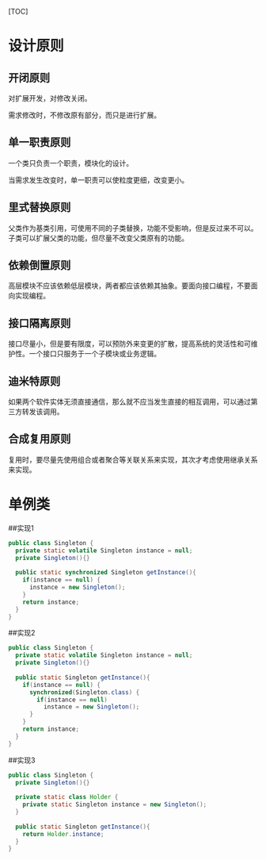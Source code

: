 [TOC]

# 设计原则

## 开闭原则

对扩展开发，对修改关闭。

需求修改时，不修改原有部分，而只是进行扩展。



## 单一职责原则

一个类只负责一个职责，模块化的设计。

当需求发生改变时，单一职责可以使粒度更细，改变更小。



## 里式替换原则

父类作为基类引用，可使用不同的子类替换，功能不受影响，但是反过来不可以。子类可以扩展父类的功能，但尽量不改变父类原有的功能。



## 依赖倒置原则

高层模块不应该依赖低层模块，两者都应该依赖其抽象。要面向接口编程，不要面向实现编程。



## 接口隔离原则

接口尽量小，但是要有限度，可以预防外来变更的扩散，提高系统的灵活性和可维护性。一个接口只服务于一个子模块或业务逻辑。



## 迪米特原则

如果两个软件实体无须直接通信，那么就不应当发生直接的相互调用，可以通过第三方转发该调用。



## 合成复用原则

复用时，要尽量先使用组合或者聚合等关联关系来实现，其次才考虑使用继承关系来实现。



# 单例类

##实现1

```java
public class Singleton {
  private static volatile Singleton instance = null;
  private Singleton(){}
  
  public static synchronized Singleton getInstance(){
    if(instance == null) {
      instance = new Singleton();
    }
    return instance;
  }
}
```



##实现2

```java
public class Singleton {
  private static volatile Singleton instance = null;
  private Singleton(){}
  
  public static Singleton getInstance(){
    if(instance == null) {
      synchronized(Singleton.class) {
        if(instance == null)
          instance = new Singleton();
      }
    }
    return instance;
  }
}
```



##实现3

```java
public class Singleton {
  private Singleton(){}
  
  private static class Holder {
    private static Singleton instance = new Singleton();
  }
  
  public static Singleton getInstance(){
    return Holder.instance;
  }
}
```





